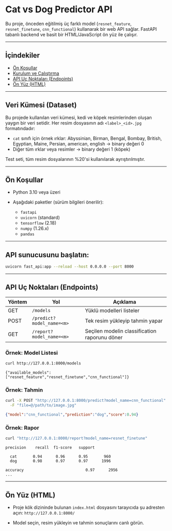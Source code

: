 # Cat vs Dog Predictor API

Bu proje, önceden eğitilmiş üç farklı model (`resnet_feature`, `resnet_finetune`, `cnn_functional`) kullanarak bir web API sağlar. FastAPI tabanlı backend ve basit bir HTML/JavaScript ön yüz ile çalışır.

---

## İçindekiler

* [Ön Koşullar](#ön-koşullar)
* [Kurulum ve Çalıştırma](#kurulum-ve-çalıştırma)
* [API Uç Noktaları (Endpoints)](#api-uç-noktaları-endpoints)
* [Ön Yüz (HTML)](#ön-yüz-html)

---

## Veri Kümesi (Dataset)

Bu projede kullanılan veri kümesi, kedi ve köpek resimlerinden oluşan yaygın bir veri setidir. Her resim dosyasının adı `<label>_<id>.jpg` formatındadır:

* `cat` sınıfı için örnek ırklar: Abyssinian, Birman, Bengal, Bombay, British, Egyptian, Maine, Persian, american, english → binary değeri 0
* Diğer tüm ırklar veya resimler → binary değeri 1 (köpek)

Test seti, tüm resim dosyalarının %20'si kullanılarak ayrıştırılmıştır.

---

## Ön Koşullar

* Python 3.10 veya üzeri
* Aşağıdaki paketler (sürüm bilgileri önerilir):

  * `fastapi`
  * `uvicorn` (standard)
  * `tensorflow` (2.18)
  * `numpy` (1.26.x)
  * `pandas`

---


## API sunucusunu başlatın:

   ```bash
uvicorn fast_api:app --reload --host 0.0.0.0 --port 8000
````

---

## API Uç Noktaları (Endpoints)

| Yöntem | Yol                       | Açıklama                                      |
| ------ | ------------------------- | --------------------------------------------- |
| GET    | `/models`                 | Yüklü modelleri listeler                      |
| POST   | `/predict?model_name=<m>` | Tek resim yükleyip tahmin yapar               |
| GET    | `/report?model_name=<m>`  | Seçilen modelin classification raporunu döner |

### Örnek: Model Listesi

```bash
curl http://127.0.0.1:8000/models
```

```
{"available_models":["resnet_feature","resnet_finetune","cnn_functional"]}
```

### Örnek: Tahmin

```bash
curl -X POST "http://127.0.0.1:8000/predict?model_name=cnn_functional" \
  -F "file=@/path/to/image.jpg"
```

```json
{"model":"cnn_functional","prediction":"dog","score":0.94}
```

### Örnek: Rapor

```bash
curl "http://127.0.0.1:8000/report?model_name=resnet_finetune"
```

```
precision    recall  f1-score   support

  cat       0.94      0.96      0.95       960
  dog       0.98      0.97      0.97      1996

accuracy                           0.97      2956
...
```

---

## Ön Yüz (HTML)

* Proje kök dizininde bulunan `index.html` dosyasını tarayıcıda şu adresten açın:
  `http://127.0.0.1:8000/`

* Model seçin, resim yükleyin ve tahmin sonuçlarını canlı görün.


